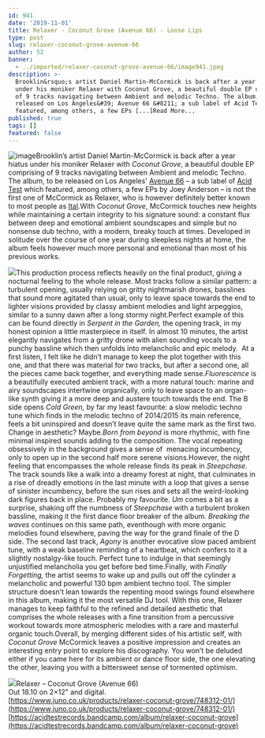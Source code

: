```yaml
---
id: 941
date: '2019-11-01'
title: Relaxer - Coconut Grove (Avenue 66) - Loose Lips
type: post
slug: relaxer-coconut-grove-avenue-66
author: 52
banner:
  - ../imported/relaxer-coconut-grove-avenue-66/image941.jpeg
description: >-
  Brooklin&rsquo;s artist Daniel Martin-McCormick is back after a year hiatus
  under his moniker Relaxer with Coconut Grove, a beautiful double EP comprising
  of 9 tracks navigating between Ambient and melodic Techno. The album, to be
  released on Los Angeles&#39; Avenue 66 &#8211; a sub label of Acid Test which
  featured, among others, a few EPs [...]Read More...
published: true
tags: []
featured: false
---
```

![image](../../imported/relaxer-coconut-grove-avenue-66/image941.jpeg)Brooklin’s artist Daniel Martin-McCormick is back after a year hiatus under his moniker Relaxer with _Coconut Grove_, a beautiful double EP comprising of 9 tracks navigating between Ambient and melodic Techno. The album, to be released on Los Angeles' [Avenue 66](https://www.residentadvisor.net/record-label.aspx?id=9736) – a sub label of [Acid Test](https://www.residentadvisor.net/record-label.aspx?id=10709) which featured, among others, a few EPs by Joey Anderson – is not the first one of McCormick as Relaxer, who is however definitely better known to most people as [Ital](https://planet.mu/artists/ital/).With _Coconut Grove_, McCormick touches new heights while maintaining a certain integrity to his signature sound: a constant flux between deep and emotional ambient soundscapes and simple but no nonsense dub techno, with a modern, breaky touch at times. Developed in solitude over the course of one year during sleepless nights at home, the album feels however much more personal and emotional than most of his previous works.

![](/wp-content/uploads/live/img/wysiwyg/5d9e24ff65c58.jpg)This production process reflects heavily on the final product, giving a nocturnal feeling to the whole release. Most tracks follow a similar pattern: a turbulent opening, usually relying on gritty nightmarish drones, basslines that sound more agitated than usual, only to leave space towards the end to lighter visions provided by classy ambient melodies and light arpeggios, similar to a sunny dawn after a long stormy night.Perfect example of this can be found directly in _Serpent in the Garden,_ the opening track, in my honest opinion a little masterpiece in itself. In almost 10 minutes, the artist elegantly navigates from a gritty drone with alien sounding vocals to a punchy bassline which then unfolds into melancholic and epic melody.  At a first listen, I felt like he didn’t manage to keep the plot together with this one, and that there was material for two tracks, but after a second one, all the pieces came back together, and everything made sense._Fluorescence_ is a beautifully executed ambient track, with a more natural touch: marine and airy soundscapes intertwine organically, only to leave space to an organ-like synth giving it a more deep and austere touch towards the end. The B side opens _Cold Green,_ by far my least favourite: a slow melodic techno tune which finds in the melodic techno of 2014/2015 its main reference, feels a bit uninspired and doesn’t leave quite the same mark as the first two. Change in aesthetic? Maybe._Born from beyond_ is more rhythmic, with fine minimal inspired sounds adding to the composition. The vocal repeating obsessively in the background gives a sense of  menacing incumbency, only to open up in the second half more serene visions.However, the night feeling that encompasses the whole release finds its peak in _Steepchase_. The track sounds like a walk into a dreamy forest at night, that culminates in a rise of dreadly emotions in the last minute with a loop that gives a sense of sinister incumbency, before the sun rises and sets all the weird-looking dark figures back in place. Probably my favourite. _Um_ comes a bit as a surprise, shaking off the numbness of _Steepchase_ with a turbulent broken bassline, making it the first dance floor breaker of the album. _Breaking the waves_ continues on this same path, eventhough with more organic melodies found elsewhere, paving the way for the grand finale of the D side. The second last track, _Agony_ is another evocative slow paced ambient tune, with a weak baseline reminding of a heartbeat, which confers to it a slightly nostalgy-like touch. Perfect tune to indulge in that seemingly unjustified melancholia you get before bed time.Finally, with _Finally Forgetting,_ the artist seems to wake up and pulls out off the cylinder a melancholic and powerful 130 bpm ambient techno tool. The simpler structure doesn’t lean towards the repenting mood swings found elsewhere in this album, making it the most versatile DJ tool. With this one, Relaxer manages to keep faithful to the refined and detailed aesthetic that comprises the whole releases with a fine transition from a percussive workout towards more atmospheric melodies with a rare and masterful organic touch.Overall, by merging different sides of his artistic self, with _Coconut Grove_ McCormick leaves a positive impression and creates an interesting entry point to explore his discography. You won’t be deluded either if you came here for its ambient or dance floor side, the one elevating the other, leaving you with a bittersweet sense of tormented optimism.

![](/wp-content/uploads/live/img/wysiwyg/5d9e22eab5f0a.jpg)Relaxer – Coconut Grove (Avenue 66)  
Out 18.10 on 2×12" and digital.  
[](https://www.juno.co.uk/products/relaxer-coconut-grove/748312-01/)[https://www.juno.co.uk/products/relaxer-coconut-grove/748312-01/](https://www.juno.co.uk/products/relaxer-coconut-grove/748312-01/)  
[](https://acidtestrecords.bandcamp.com/album/relaxer-coconut-grove)[https://acidtestrecords.bandcamp.com/album/relaxer-coconut-grove](https://acidtestrecords.bandcamp.com/album/relaxer-coconut-grove)